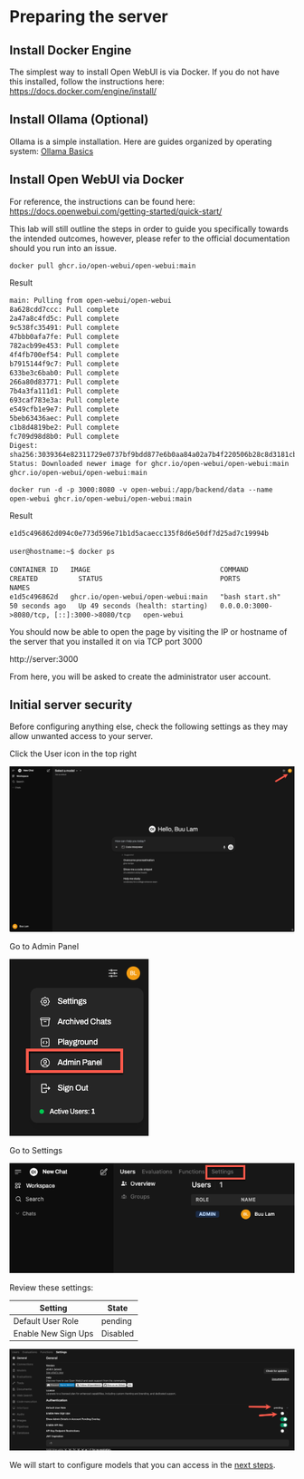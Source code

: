 # Preparing the server

## Install Docker Engine
The simplest way to install Open WebUI is via Docker. If you do not have this installed, follow the instructions here:
https://docs.docker.com/engine/install/

## Install Ollama (Optional)
Ollama is a simple installation. Here are guides organized by operating system: [Ollama Basics](1_text_labs/ollama_basics/readme.md)

## Install Open WebUI via Docker
For reference, the instructions can be found here: https://docs.openwebui.com/getting-started/quick-start/

This lab will still outline the steps in order to guide you specifically towards the intended outcomes, however, please refer to the official documentation should you run into an issue.

``` terminal
docker pull ghcr.io/open-webui/open-webui:main
```
Result
``` terminal
main: Pulling from open-webui/open-webui
8a628cdd7ccc: Pull complete 
2a47a8c4fd5c: Pull complete 
9c538fc35491: Pull complete 
47bbb0afa7fe: Pull complete 
782acb99e453: Pull complete 
4f4fb700ef54: Pull complete 
b7915144f9c7: Pull complete 
633be3c6bab0: Pull complete 
266a80d83771: Pull complete 
7b4a3fa111d1: Pull complete 
693caf783e3a: Pull complete 
e549cfb1e9e7: Pull complete 
5beb63436aec: Pull complete 
c1b8d4819be2: Pull complete 
fc709d98d8b0: Pull complete 
Digest: sha256:3039364e82311729e0737bf9bdd877e6b0aa84a02a7b4f220506b28c8d3181cb
Status: Downloaded newer image for ghcr.io/open-webui/open-webui:main
ghcr.io/open-webui/open-webui:main
```

``` terminal
docker run -d -p 3000:8080 -v open-webui:/app/backend/data --name open-webui ghcr.io/open-webui/open-webui:main
```

Result
``` terminal
e1d5c496862d094c0e773d596e71b1d5acaecc135f8d6e50df7d25ad7c19994b

user@hostname:~$ docker ps

CONTAINER ID   IMAGE                                COMMAND           CREATED          STATUS                             PORTS                                         NAMES
e1d5c496862d   ghcr.io/open-webui/open-webui:main   "bash start.sh"   50 seconds ago   Up 49 seconds (health: starting)   0.0.0.0:3000->8080/tcp, [::]:3000->8080/tcp   open-webui
```

You should now be able to open the page by visiting the IP or hostname of the server that you installed it on via TCP port 3000

http://server:3000

From here, you will be asked to create the administrator user account.

## Initial server security

Before configuring anything else, check the following settings as they may allow unwanted access to your server.

Click the User icon in the top right

![image01](images/image01.png)

Go to Admin Panel

![image02](images/image02.png)

Go to Settings

![image03](images/image03.png)

Review these settings:

| Setting | State |
|----|----|
| Default User Role | pending |
| Enable New Sign Ups | Disabled |

![image04](images/image04.png)

We will start to configure models that you can access in the [next steps](02-models.md).